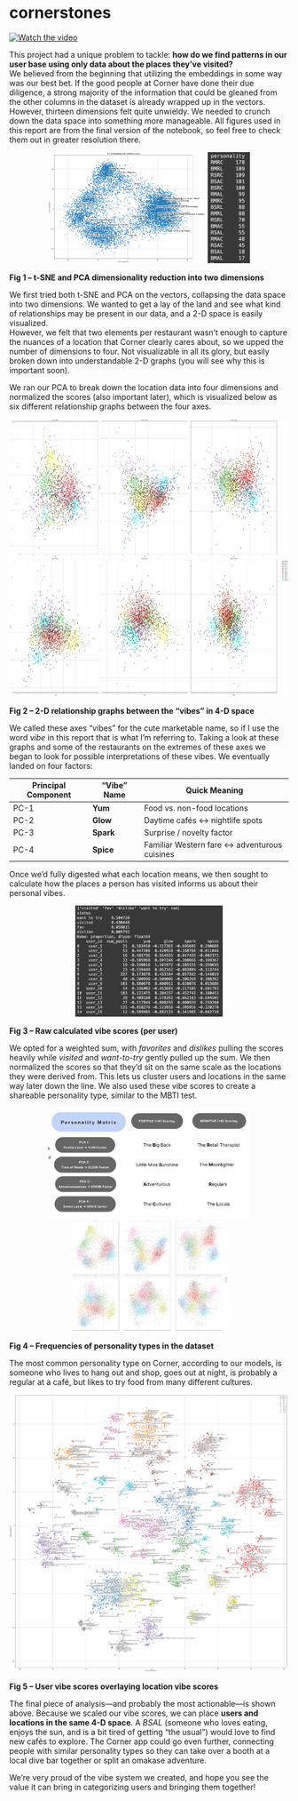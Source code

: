 # cornerstones

[![Watch the video](https://img.youtube.com/vi/OhO3-RLJv2k/hqdefault.jpg)](https://www.youtube.com/watch?v=OhO3-RLJv2k)

This project had a unique problem to tackle: **how do we find patterns in our user base using only data about the places they’ve visited?**  
We believed from the beginning that utilizing the embeddings in some way was our best bet. If the good people at Corner have done their due diligence, a strong majority of the information that could be gleaned from the other columns in the dataset is already wrapped up in the vectors. However, thirteen dimensions felt quite unwieldy. We needed to crunch down the data space into something more manageable. All figures used in this report are from the final version of the notebook, so feel free to check them out in greater resolution there.

<p align="center">
  <img src="image1.png" height="200" alt="tSNE reduction">
  <img src="image2.png" height="200" alt="PCA reduction">
</p>

**Fig 1 – t-SNE and PCA dimensionality reduction into two dimensions**

We first tried both t-SNE and PCA on the vectors, collapsing the data space into two dimensions. We wanted to get a lay of the land and see what kind of relationships may be present in our data, and a 2-D space is easily visualized.  
However, we felt that two elements per restaurant wasn’t enough to capture the nuances of a location that Corner clearly cares about, so we upped the number of dimensions to four. Not visualizable in all its glory, but easily broken down into understandable 2-D graphs (you will see why this is important soon).

We ran our PCA to break down the location data into four dimensions and normalized the scores (also important later), which is visualized below as six different relationship graphs between the four axes.

<p align="center">
  <img src="image3.png" height="500" alt="Four-dim relationship graphs">
</p>

**Fig 2 – 2-D relationship graphs between the “vibes” in 4-D space**

We called these axes “vibes” for the cute marketable name, so if I use the word *vibe* in this report that is what I’m referring to. Taking a look at these graphs and some of the restaurants on the extremes of these axes we began to look for possible interpretations of these vibes. We eventually landed on four factors:

| Principal Component | “Vibe” Name | Quick Meaning |
|---------------------|-------------|---------------|
| PC-1                | **Yum**     | Food vs. non-food locations |
| PC-2                | **Glow**    | Daytime cafés ↔ nightlife spots |
| PC-3                | **Spark**   | Surprise / novelty factor |
| PC-4                | **Spice**   | Familiar Western fare ↔ adventurous cuisines |

Once we’d fully digested what each location means, we then sought to calculate how the places a person has visited informs us about their personal vibes.

<p align="center">
  <img src="image4.png" height="200" alt="Raw calculated vibe scores">
</p>

**Fig 3 – Raw calculated vibe scores (per user)**

We opted for a weighted sum, with *favorites* and *dislikes* pulling the scores heavily while *visited* and *want-to-try* gently pulled up the sum. We then normalized the scores so that they’d sit on the same scale as the locations they were derived from. This lets us cluster users and locations in the same way later down the line. We also used these vibe scores to create a shareable personality type, similar to the MBTI test.

<p align="center">
  <img src="image5.png" height="200" alt="Personality frequency chart 1">
  <img src="image6.png" height="200" alt="Personality frequency chart 2">
</p>

**Fig 4 – Frequencies of personality types in the dataset**

The most common personality type on Corner, according to our models, is someone who lives to hang out and shop, goes out at night, is probably a regular at a café, but likes to try food from many different cultures.

<p align="center">
  <img src="image7.png" height="500" alt="User vibe scores overlay">
</p>

**Fig 5 – User vibe scores overlaying location vibe scores**

The final piece of analysis—and probably the most actionable—is shown above. Because we scaled our vibe scores, we can place **users and locations in the same 4-D space**. A *BSAL* (someone who loves eating, enjoys the sun, and is a bit tired of getting “the usual”) would love to find new cafés to explore. The Corner app could go even further, connecting people with similar personality types so they can take over a booth at a local dive bar together or split an omakase adventure.

We’re very proud of the vibe system we created, and hope you see the value it can bring in categorizing users and bringing them together!
